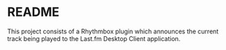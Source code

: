 README
======

This project consists of a Rhythmbox plugin which announces the current track being played to the Last.fm Desktop Client application.
